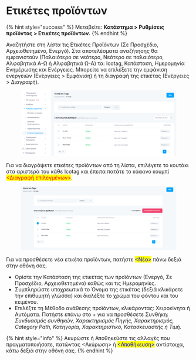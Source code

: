 # Ετικέτες προϊόντων

{% hint style="success" %}
Μεταβείτε: **Κατάστημα > Ρυθμίσεις προϊόντος > Ετικέτες προϊόντων.**
{% endhint %}

Αναζητήστε στη _λίστα_ τις Ετικέτες Προϊόντων (Σε Προσχέδιο, Αρχειοθετημένο, Ενεργό). Στα αποτελέσματα αναζήτησης θα εμφανιστούν (Παλαιότερο σε νεότερο, Νεότερο σε παλαιότερο, Αλφαβητικά Α-Ω ή Αλφαβητικά Ω-Α) τα: Icotag, Κατάσταση, Ημερομηνία Ενημέρωσης και Ενέργειες. Μπορείτε να επιλέξετε την εμφάνιση ενεργειών (Ενέργειες > Εμφάνιση) ή τη διαγραφή της ετικέτας (Ενέργειες > Διαγραφή).

<figure><img src="../.gitbook/assets/ScreenHunter 36 (1).png" alt=""><figcaption></figcaption></figure>

Για να διαγράψετε ετικέτες προϊόντων από τη λίστα, επιλέγετε το κουτάκι στα αριστερά του κάθε Icotag και έπειτα πατάτε το κόκκινο κουμπί <mark style="color:red;"><Διαγραφή επιλεγμένων></mark>.

<figure><img src="../.gitbook/assets/ScreenHunter 37 (1).png" alt=""><figcaption></figcaption></figure>

Για να προσθέσετε νέα ετικέτα προϊόντων, πατήστε <mark style="color:blue;"><Νέο></mark> πάνω δεξιά στην οθόνη σας.

* Ορίστε την Κατάσταση της ετικέτας των προϊόντων (Ενεργό, Σε Προσχέδιο, Αρχειοθετημένο) καθώς και τις Ημερομηνίες.
* Συμπληρώστε υποχρεωτικά το Όνομα της ετικέτας (δεξιά κλικάρετε την επιθυμητή γλώσσα) και διαλέξτε το χρώμα του φόντου και του κειμένου. &#x20;
* Επιλέξτε τη Μέθοδο ανάθεσης προϊόντων, κλικάροντας: Χειροκίνητα ή Αυτόματα. Πατήστε επάνω στο + για να προσθέσετε Συνθήκη: _Συνδυασμός συνθηκών, Χαρακτηρισμός Πηγής, Χαρακτηρισμός, Category Path, Κατηγορία, Χαρακτηριστικό, Κατασκευαστής ή Τιμή._

{% hint style="info" %}
Ακυρώστε ή Αποθηκεύστε τις αλλαγές που πραγματοποιήσατε, πατώντας <Ακύρωση> ή <mark style="color:blue;"><Αποθήκευση></mark> αντίστοιχα, κάτω δεξιά στην οθόνη σας.
{% endhint %}



